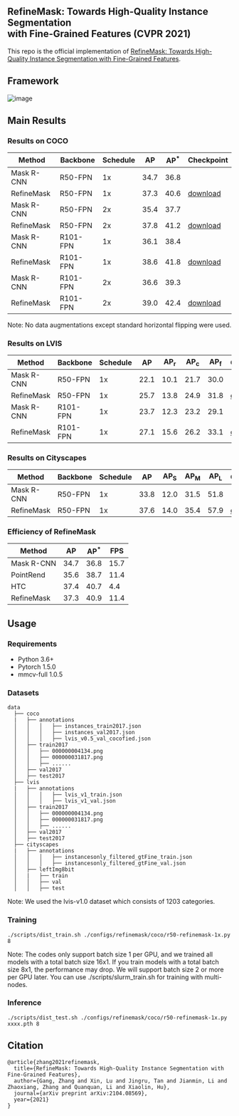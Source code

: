 ## RefineMask: Towards High-Quality Instance Segmentation <br>with Fine-Grained Features (CVPR 2021)

This repo is the official implementation of [RefineMask: Towards High-Quality Instance Segmentation with Fine-Grained Features](https://arxiv.org/abs/2104.08569).

## Framework
![image](https://user-images.githubusercontent.com/79979076/112595320-394a7280-8e45-11eb-90b1-3164accd0518.png)

## Main Results

### Results on COCO
Method | Backbone | Schedule | AP | AP<sup>*</sup> | Checkpoint
------ | -------- | -------- | -- | -------------- | ----------
Mask R-CNN | R50-FPN | 1x | 34.7 | 36.8 |
RefineMask | R50-FPN | 1x | 37.3 | 40.6 | [download](https://drive.google.com/file/d/1ad7YewfVLJIZa_xErCW4qJBzwS4yKCnS/view?usp=sharing)
Mask R-CNN | R50-FPN | 2x | 35.4 | 37.7
RefineMask | R50-FPN | 2x | 37.8 | 41.2 | [download](https://drive.google.com/file/d/1-UuTjM9b3EfINqgGH0jyJ9uWJ3P2_wgy/view?usp=sharing)
Mask R-CNN | R101-FPN | 1x | 36.1 | 38.4 |
RefineMask | R101-FPN | 1x | 38.6 | 41.8 | [download](https://drive.google.com/file/d/1JcpfBzXhrSWa4MwH0LFQ575WIYxCdUyz/view?usp=sharing)
Mask R-CNN | R101-FPN | 2x | 36.6 | 39.3
RefineMask | R101-FPN | 2x | 39.0 | 42.4 | [download](https://drive.google.com/file/d/1W6jdqziYqAqiyYide9SxvHE2y79A0KJC/view?usp=sharing)

Note: No data augmentations except standard horizontal flipping were used.

### Results on LVIS
Method | Backbone | Schedule | AP | AP<sub>r</sub> | AP<sub>c</sub> | AP<sub>f</sub> | Checkpoint
------ | -------- | -------- | -- | -------------- | -------------- | -------------- | ----------
Mask R-CNN | R50-FPN | 1x | 22.1 | 10.1 | 21.7 | 30.0
RefineMask | R50-FPN | 1x | 25.7 | 13.8 | 24.9 | 31.8 | [download](https://drive.google.com/file/d/1t10bX0S6II-PNdOP1z_hmXHs7K3fhJdv/view?usp=sharing)
Mask R-CNN | R101-FPN | 1x | 23.7 | 12.3 | 23.2 | 29.1
RefineMask | R101-FPN | 1x | 27.1| 15.6 | 26.2 | 33.1 | [download](https://drive.google.com/file/d/13cLKIFwlMg_QSAuXHEwISehm4PlB95eC/view?usp=sharing)

### Results on Cityscapes
Method | Backbone | Schedule | AP | AP<sub>S</sub> | AP<sub>M</sub> | AP<sub>L</sub> | Checkpoint
------ | -------- | -------- | -- | -------------- | -------------- | -------------- | ----------
Mask R-CNN | R50-FPN | 1x | 33.8 | 12.0 | 31.5 | 51.8
RefineMask | R50-FPN | 1x | 37.6 | 14.0 | 35.4 | 57.9 | [download](https://drive.google.com/file/d/1hEXRl2zqC0rUyKixU1FLoFTlNLqWvUCE/view?usp=sharing)

### Efficiency of RefineMask
Method | AP | AP<sup>*</sup> | FPS
------ | -- | -------------- | ---
Mask R-CNN | 34.7 | 36.8 | 15.7
PointRend | 35.6 | 38.7 | 11.4
HTC | 37.4 | 40.7 | 4.4
RefineMask | 37.3 | 40.9 | 11.4


## Usage

### Requirements
* Python 3.6+
* Pytorch 1.5.0
* mmcv-full 1.0.5

### Datasets
    data
      ├── coco
      |   ├── annotations
      │   │   │   ├── instances_train2017.json
      │   │   │   ├── instances_val2017.json
      │   │   │   ├── lvis_v0.5_val_cocofied.json
      │   ├── train2017
      │   │   ├── 000000004134.png
      │   │   ├── 000000031817.png
      │   │   ├── ......
      │   ├── val2017
      │   ├── test2017
      ├── lvis
      |   ├── annotations
      │   │   │   ├── lvis_v1_train.json
      │   │   │   ├── lvis_v1_val.json
      │   ├── train2017
      │   │   ├── 000000004134.png
      │   │   ├── 000000031817.png
      │   │   ├── ......
      │   ├── val2017
      │   ├── test2017
      ├── cityscapes
      |   ├── annotations
      │   │   │   ├── instancesonly_filtered_gtFine_train.json
      │   │   │   ├── instancesonly_filtered_gtFine_val.json
      │   ├── leftImg8bit
      │   |   ├── train
      │   │   ├── val
      │   │   ├── test

Note: We used the lvis-v1.0 dataset which consists of 1203 categories.

### Training
```
./scripts/dist_train.sh ./configs/refinemask/coco/r50-refinemask-1x.py 8
```
Note: The codes only support batch size 1 per GPU, and we trained all models with a total batch size 16x1. If you train models with a total batch size 8x1, the performance may drop. We will support batch size 2 or more per GPU later. You can use ./scripts/slurm_train.sh for training with multi-nodes.

### Inference
```
./scripts/dist_test.sh ./configs/refinemask/coco/r50-refinemask-1x.py xxxx.pth 8
```

## Citation
```
@article{zhang2021refinemask,
  title={RefineMask: Towards High-Quality Instance Segmentation with Fine-Grained Features},
  author={Gang, Zhang and Xin, Lu and Jingru, Tan and Jianmin, Li and Zhaoxiang, Zhang and Quanquan, Li and Xiaolin, Hu},
  journal={arXiv preprint arXiv:2104.08569},
  year={2021}
}
```
